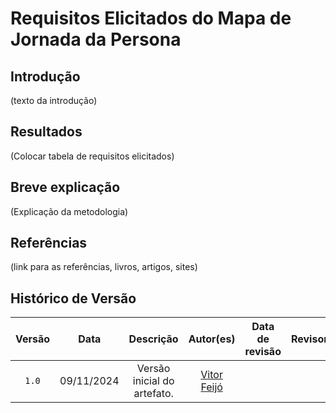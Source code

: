 # Requisitos Elicitados do Mapa de Jornada da Persona

## Introdução

(texto da introdução)

## Resultados

(Colocar tabela de requisitos elicitados)

## Breve explicação

(Explicação da metodologia)

## Referências

(link para as referências, livros, artigos, sites)

## Histórico de Versão

| Versão | Data | Descrição | Autor(es) | Data de revisão | Revisor(es) |
| :-: | :-: | :-: | :-: | :-: | :-: |
| `1.0` | 09/11/2024  | Versão inicial do artefato. | [Vitor Feijó](https://github.com/vitorfleonardo) |  |  |

